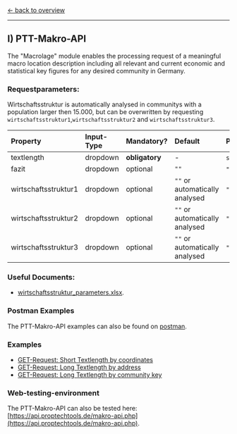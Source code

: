 [<- back to overview](README.md)
***

## I) PTT-Makro-API
The "Macrolage" module enables the processing request of a meaningful macro location description including all relevant and current economic and statistical key figures for any desired community in Germany.

### Requestparameters:
Wirtschaftsstruktur is automatically analysed in communitys with a population larger then 15.000, but can be overwritten by requesting `wirtschaftsstruktur1`,`wirtschaftsstruktur2` and `wirtschaftsstruktur3`.

| Property 	| Input-Type 	| Mandatory? 	| Default 	| Possible Values 	|
|:---	|:---	|:---	|:---	|:---	|
| textlength 	| dropdown 	| <b>obligatory</b> 	| -	| `short`,`long` 	|
| fazit 	| dropdown	| optional 	| `""` 	| `""`,`sehr_gut`,`gut`,`mittel`,`maessig`,`schlecht` 	|
| wirtschaftsstruktur1 	| dropdown	| optional 	| `""` or automatically analysed 	| `""`,`keine_angabe`,`agrarwirtschaft`,`automobilindustrie`,`bahnindustrie`,`bergbau_und_rohstoffe`,`bio_und_gentechnologie`,`chemie_und_pharmazie`,`dienstleistung_und_handwerk`,`digitalwirtschaft`,`elektrotechnik_und_elektronikindustrie`,`energie_und_umwelt`,`ernaehrungsindustrie`,`feinkeramische_industrie`,`feinmechanik_und_optik`,`finanzwirtschaft`,`forschung_und_entwicklung`,`genussmittelindustrie`,`gesundheitswirtschaft`,`glasindustrie`,`handelsindustrie`,`high_tech_und_innovation`,`holz_und_moebelindustrie`,`informationstechnik_und_kommunikation`,`kautschukindustrie`,`kosmetikindustrie`,`kredit_und_versicherungsgewerbe`,`kultur_und_kreativwirtschaft`,`kunst_und_klebstoffindustrie`,`kunststoffindustrie`,`leder_warenindustrie`,`luft_und_raumfahrt`,`maritime_wirtschaft`,`maschinen_und_anlagenbau`,`medien_und_marketing`,`metallindustrie`,`papier_und_druckindustrie`,`pflegewirtschaft`,`post_und_kuriergewerbe`,`ruestungsindustrie`,`schliesssysteme_und_sicherheitstechnik`,`schmuckindustrie`,`schuhindustrie`,`spielwarenindustrie`,`sportwirtschaft`,`textilindustrie`,`tourismus_und_gastronomie`,`verkehr_und_logistik`,`verpackungsindustrie`,`werkstoffindustrie`,`wirtschaft_und_politik` 	|
| wirtschaftsstruktur2 	| dropdown	| optional 	| `""` or automatically analysed 	| `""`,`keine_angabe`,`agrarwirtschaft`,`automobilindustrie`,`bahnindustrie`,`bergbau_und_rohstoffe`,`bio_und_gentechnologie`,`chemie_und_pharmazie`,`dienstleistung_und_handwerk`,`digitalwirtschaft`,`elektrotechnik_und_elektronikindustrie`,`energie_und_umwelt`,`ernaehrungsindustrie`,`feinkeramische_industrie`,`feinmechanik_und_optik`,`finanzwirtschaft`,`forschung_und_entwicklung`,`genussmittelindustrie`,`gesundheitswirtschaft`,`glasindustrie`,`handelsindustrie`,`high_tech_und_innovation`,`holz_und_moebelindustrie`,`informationstechnik_und_kommunikation`,`kautschukindustrie`,`kosmetikindustrie`,`kredit_und_versicherungsgewerbe`,`kultur_und_kreativwirtschaft`,`kunst_und_klebstoffindustrie`,`kunststoffindustrie`,`leder_warenindustrie`,`luft_und_raumfahrt`,`maritime_wirtschaft`,`maschinen_und_anlagenbau`,`medien_und_marketing`,`metallindustrie`,`papier_und_druckindustrie`,`pflegewirtschaft`,`post_und_kuriergewerbe`,`ruestungsindustrie`,`schliesssysteme_und_sicherheitstechnik`,`schmuckindustrie`,`schuhindustrie`,`spielwarenindustrie`,`sportwirtschaft`,`textilindustrie`,`tourismus_und_gastronomie`,`verkehr_und_logistik`,`verpackungsindustrie`,`werkstoffindustrie`,`wirtschaft_und_politik` 	|
| wirtschaftsstruktur3 	| dropdown 	| optional 	| `""` or automatically analysed	| `""`,`keine_angabe`,`agrarwirtschaft`,`automobilindustrie`,`bahnindustrie`,`bergbau_und_rohstoffe`,`bio_und_gentechnologie`,`chemie_und_pharmazie`,`dienstleistung_und_handwerk`,`digitalwirtschaft`,`elektrotechnik_und_elektronikindustrie`,`energie_und_umwelt`,`ernaehrungsindustrie`,`feinkeramische_industrie`,`feinmechanik_und_optik`,`finanzwirtschaft`,`forschung_und_entwicklung`,`genussmittelindustrie`,`gesundheitswirtschaft`,`glasindustrie`,`handelsindustrie`,`high_tech_und_innovation`,`holz_und_moebelindustrie`,`informationstechnik_und_kommunikation`,`kautschukindustrie`,`kosmetikindustrie`,`kredit_und_versicherungsgewerbe`,`kultur_und_kreativwirtschaft`,`kunst_und_klebstoffindustrie`,`kunststoffindustrie`,`leder_warenindustrie`,`luft_und_raumfahrt`,`maritime_wirtschaft`,`maschinen_und_anlagenbau`,`medien_und_marketing`,`metallindustrie`,`papier_und_druckindustrie`,`pflegewirtschaft`,`post_und_kuriergewerbe`,`ruestungsindustrie`,`schliesssysteme_und_sicherheitstechnik`,`schmuckindustrie`,`schuhindustrie`,`spielwarenindustrie`,`sportwirtschaft`,`textilindustrie`,`tourismus_und_gastronomie`,`verkehr_und_logistik`,`verpackungsindustrie`,`werkstoffindustrie`,`wirtschaft_und_politik` 	|

### Useful Documents:
  * [wirtschaftsstruktur_parameters.xlsx](doc/wirtschaftsstruktur_parameter.xlsx).

### Postman Examples

The PTT-Makro-API examples can also be found on [postman](https://documenter.getpostman.com/view/6392593/S1ETRGTx#149be5c6-8885-4ea1-be10-b2650dafe35e).

### Examples

* [GET-Request: Short Textlength by coordinates](examples/makro-api-001-short_textlength_coordinations.md)
* [GET-Request: Long Textlength by address](examples/makro-api-002-long_textlength_address.md)
* [GET-Request: Long Textlength by community key](examples/makro-api-003-long_textlength_communitykey.md)

### Web-testing-environment 
The PTT-Makro-API can also be tested here: [https://api.proptechtools.de/makro-api.php](https://api.proptechtools.de/makro-api.php).
